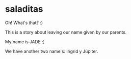 # saladitas
Oh! What's that? :)

This is a story about leaving our name given by our parents.

My name is JADE :)

We have another two name's: Ingrid y Júpiter.
